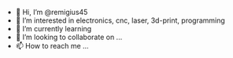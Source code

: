 - 👋 Hi, I’m @remigius45
- 👀 I’m interested in electronics, cnc, laser, 3d-print, programming
- 🌱 I’m currently learning 
- 💞️ I’m looking to collaborate on ...
- 📫 How to reach me ...

<!---
remigius45/remigius45 is a ✨ special ✨ repository because its `README.md` (this file) appears on your GitHub profile.
You can click the Preview link to take a look at your changes.
--->
